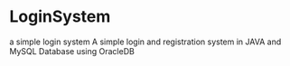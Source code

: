 # LoginSystem
a simple login system
A simple login and registration system in JAVA and MySQL Database using OracleDB
